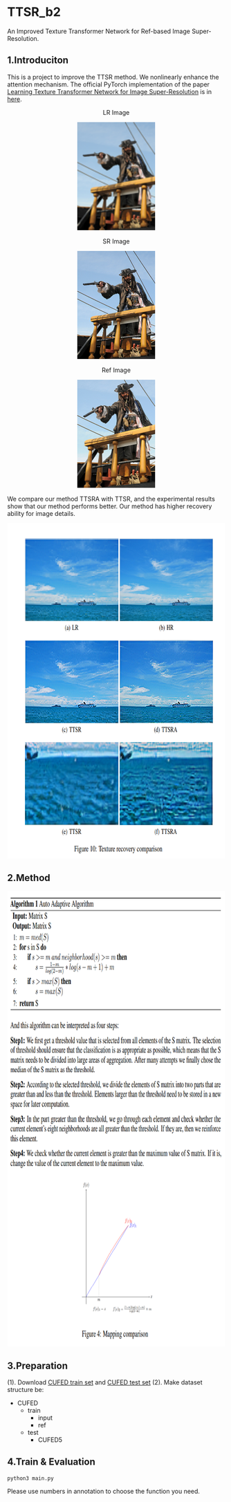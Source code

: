 # TTSR_b2
An Improved Texture Transformer Network for Ref-based Image Super-Resolution.

## 1.Introduciton

This is a project to improve the TTSR method. We nonlinearly enhance the attention mechanism. The official PyTorch implementation of the paper [Learning Texture Transformer Network for Image Super-Resolution](https://arxiv.org/abs/2006.04139) is in [here](https://github.com/researchmm/TTSR).


<div align=center>

LR Image
  
<img src="https://github.com/Luciferbobo/TTSR_b2/blob/main/Img/o.png" width="180" height="250"> 
  
</div>

<div align=center>

 SR Image 
  
<img src="https://github.com/Luciferbobo/TTSR_b2/blob/main/Img/result.png" width="180" height="250"> 
  
</div>

<div align=center>
 
 Ref Image 
  
<img src="https://github.com/Luciferbobo/TTSR_b2/blob/main/Img/ref.png"  width="180" height="250"> 
  
</div>

We compare our method TTSRA with TTSR, and the experimental results show that our method performs better. Our method has higher recovery ability for image details.

<div align=center>
 
<img src="https://github.com/Luciferbobo/TTSR_b2/blob/main/Img/c.png"  width="776" height="776"> 
  
</div>

## 2.Method

<div align=center>
  
<img src="https://github.com/Luciferbobo/TTSR_b2/blob/main/Img/main.png" width="855" height="1054"> 
  
</div>


## 3.Preparation
(1). Download [CUFED train set](https://drive.google.com/drive/folders/1hGHy36XcmSZ1LtARWmGL5OK1IUdWJi3I) and [CUFED test set](https://drive.google.com/file/d/1Fa1mopExA9YGG1RxrCZZn7QFTYXLx6ph/view)
(2). Make dataset structure be:
- CUFED
    - train
        - input
        - ref
    - test
        - CUFED5

## 4.Train & Evaluation

```
python3 main.py
```
Please use numbers in annotation to choose the function you need.


